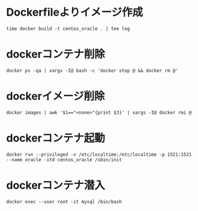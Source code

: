 # Dockerfileよりイメージ作成
```
time docker build -t centos_oracle . | tee log
```

# dockerコンテナ削除
```
docker ps -qa | xargs -I@ bash -c 'docker stop @ && docker rm @'
```

# dockerイメージ削除
```
docker images | awk '$1=="<none>"{print $3}' | xargs -I@ docker rmi @
```

# dockerコンテナ起動
```
docker run --privileged -v /etc/localtime:/etc/localtime -p 1521:1521 --name oracle -itd centos_oracle /sbin/init
```

# dockerコンテナ潜入

```
docker exec --user root -it mysql /bin/bash
```
